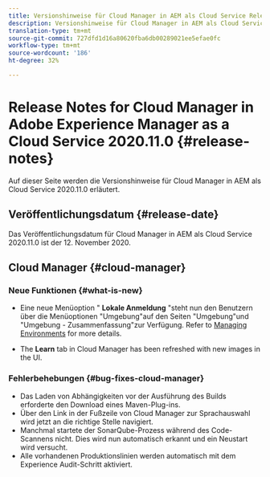 ```yaml
---
title: Versionshinweise für Cloud Manager in AEM als Cloud Service Release 2020.11.0
description: Versionshinweise für Cloud Manager in AEM als Cloud Service Release 2020.11.0
translation-type: tm+mt
source-git-commit: 727dfd1d16a80620fba6db00289021ee5efae0fc
workflow-type: tm+mt
source-wordcount: '186'
ht-degree: 32%

---
```



# Release Notes for Cloud Manager in Adobe Experience Manager as a Cloud Service 2020.11.0 {#release-notes}

Auf dieser Seite werden die Versionshinweise für Cloud Manager in AEM als Cloud Service 2020.11.0 erläutert.

## Veröffentlichungsdatum {#release-date}

Das Veröffentlichungsdatum für Cloud Manager in AEM als Cloud Service 2020.11.0 ist der 12. November 2020.

## Cloud Manager {#cloud-manager}

### Neue Funktionen {#what-is-new}

* Eine neue Menüoption &quot; **Lokale Anmeldung** &quot;steht nun den Benutzern über die Menüoptionen &quot;Umgebung&quot;auf den Seiten &quot;Umgebung&quot;und &quot;Umgebung - Zusammenfassung&quot;zur Verfügung.
Refer to [Managing Environments](/help/implementing/cloud-manager/manage-environments.md##login-locally) for more details.

* The **Learn** tab in Cloud Manager has been refreshed with new images in the UI.

### Fehlerbehebungen {#bug-fixes-cloud-manager}

* Das Laden von Abhängigkeiten vor der Ausführung des Builds erforderte den Download eines Maven-Plug-ins.
* Über den Link in der Fußzeile von Cloud Manager zur Sprachauswahl wird jetzt an die richtige Stelle navigiert.
* Manchmal startete der SonarQube-Prozess während des Code-Scannens nicht. Dies wird nun automatisch erkannt und ein Neustart wird versucht.
* Alle vorhandenen Produktionslinien werden automatisch mit dem Experience Audit-Schritt aktiviert.